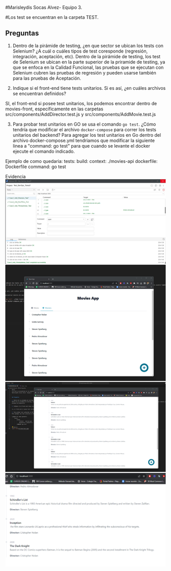 

#Marisleydis Socas Alvez- Equipo 3.

#Los test se encuentran en la carpeta TEST.

## Preguntas

1. Dentro de la pirámide de testing, ¿en que sector se ubican los tests con Selenium? ¿A cuál o cuáles tipos de test coresponde (regresión, integración, aceptación, etc).
Dentro de la pirámide de testing, los test de Selenium se ubican en la parte superior de la priramide de testing, ya que se enfoca en la Calidad Funcional, las pruebas que se ejecutan con Selenium cubren las pruebas de regresión y pueden usarse también para las pruebas de Aceptación.

2. Indique si el front-end tiene tests unitarios. Si es así, ¿en cuáles archivos se encuentran definidos?

SI, el front-end si posee test unitarios, los podemos encontrar dentro de movies-front, específicamente en las carpetas src/components/AddDirector.test.js y src/components/AddMovie.test.js

3. Para probar test unitarios en GO se usa el comando `go test`. ¿Cómo tendría que modificar el archivo `docker-compose` para correr los tests unitarios del backend?
Para agregar los test unitarios en Go dentro del archivo docker-compose.yml tendriamos que modificar la siguiente linea a "command: go test" para que cuando se levante el docker ejecute el comando indicado.

Ejemplo de como quedaria:
    tests:
        build:
            context: ./movies-api
            dockerfile: Dockerfile
        command: go test

Evidencia
![Alt text](evidencia01.png)
![Alt text](evidencia02.png)
![Alt text](evidencia03.png)
![Alt text](evidencia04.png)